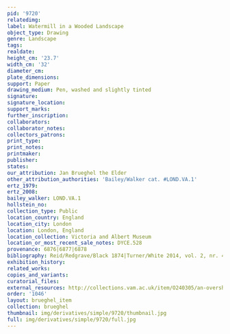 ```yaml
---
pid: '9720'
relatedimg: 
label: Watermill in a Wooded Landscape
object_type: Drawing
genre: Landscape
tags: 
realdate: 
height_cm: '23.7'
width_cm: '32'
diameter_cm: 
plate_dimensions: 
support: Paper
drawing_medium: Pen, washed and slightly tinted
signature: 
signature_location: 
support_marks: 
further_inscription: 
collaborators: 
collaborator_notes: 
collectors_patrons: 
print_type: 
print_notes: 
printmaker: 
publisher: 
states: 
our_attribution: Jan Brueghel the Elder
other_attribution_authorities: 'Bailey/Walker cat. #LOND.VA.1'
ertz_1979: 
ertz_2008: 
bailey_walker: LOND.VA.1
hollstein_no: 
collection_type: Public
location_country: England
location_city: London
location: London, England
location_collection: Victoria and Albert Museum
location_or_most_recent_sale_notes: DYCE.528
provenance: 6876|6877|6878
bibliography: Reid/Redgrave/Black 1874|Turner/White 2014, vol. 2, nr. 458
exhibition_history: 
related_works: 
copies_and_variants: 
curatorial_files: 
external_resources: http://collections.vam.ac.uk/item/O240305/an-overshot-watermill-in-a-drawing-brueghel-jan-the/
order: '1046'
layout: brueghel_item
collection: brueghel
thumbnail: img/derivatives/simple/9720/thumbnail.jpg
full: img/derivatives/simple/9720/full.jpg
---
```

